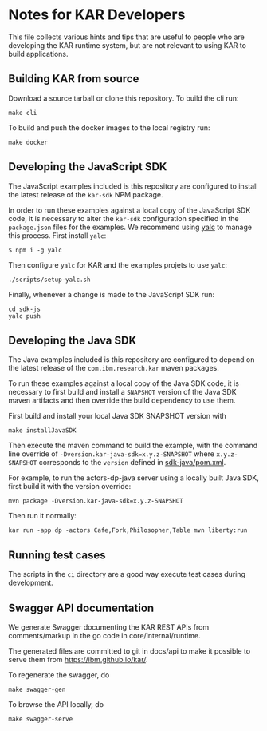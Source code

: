 <!--
# Copyright IBM Corporation 2020,2021
#
# Licensed under the Apache License, Version 2.0 (the "License");
# you may not use this file except in compliance with the License.
# You may obtain a copy of the License at
#
#     http://www.apache.org/licenses/LICENSE-2.0
#
# Unless required by applicable law or agreed to in writing, software
# distributed under the License is distributed on an "AS IS" BASIS,
# WITHOUT WARRANTIES OR CONDITIONS OF ANY KIND, either express or implied.
# See the License for the specific language governing permissions and
# limitations under the License.
-->

# Notes for KAR Developers

This file collects various hints and tips that are useful to
people who are developing the KAR runtime system, but are not
relevant to using KAR to build applications.

## Building KAR from source

Download a source tarball or clone this repository. To build the cli run:
```shell
make cli
```
To build and push the docker images to the local registry run:
```shell
make docker
```

## Developing the JavaScript SDK

The JavaScript examples included is this repository are configured to install
the latest release of the `kar-sdk` NPM package.

In order to run these examples against a local copy of the JavaScript SDK code,
it is necessary to alter the `kar-sdk` configuration specified in the
`package.json` files for the examples. We recommend using
[yalc](https://www.npmjs.com/package/yalc) to manage this process. First install
`yalc`:
```shell
$ npm i -g yalc
```
Then configure `yalc` for KAR and the examples projets to use `yalc`:
```shell
./scripts/setup-yalc.sh
```
Finally, whenever a change is made to the JavaScript SDK run:
```shell
cd sdk-js
yalc push
```

## Developing the Java SDK

The Java  examples included is this repository are configured to
depend on the latest release of the `com.ibm.research.kar` maven packages.

To run these examples against a local copy of the Java SDK code,
it is necessary to first build and install a `SNAPSHOT` version of the
Java SDK maven artifacts and then override the build dependency to use them.

First build and install your local Java SDK SNAPSHOT version with
```shell
make installJavaSDK
```

Then execute the maven command to build the example, with
the command line override of `-Dversion.kar-java-sdk=x.y.z-SNAPSHOT`
where `x.y.z-SNAPSHOT` corresponds to the `version` defined in
[sdk-java/pom.xml](../sdk-java/pom.xml).

For example, to run the actors-dp-java server using a locally built
Java SDK, first build it with the version override:
```shell
mvn package -Dversion.kar-java-sdk=x.y.z-SNAPSHOT
```
Then run it normally:
```
kar run -app dp -actors Cafe,Fork,Philosopher,Table mvn liberty:run
```

## Running test cases

The scripts in the `ci` directory are a good way
execute test cases during development.

## Swagger API documentation

We generate Swagger documenting the KAR REST APIs
from comments/markup in the go code in core/internal/runtime.

The generated files are committed to git in docs/api to
make it possible to serve them from https://ibm.github.io/kar/.

To regenerate the swagger, do
```shell
make swagger-gen
```

To browse the API locally, do
```shell
make swagger-serve
```

